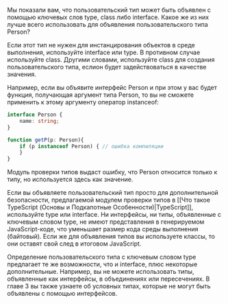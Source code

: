 

Мы показали вам, что пользовательский тип может быть объявлен с помощью ключевых слов type, class либо interface. Какое же из них лучше всего использовать для объявления пользовательского типа Person? 

Если этот тип не нужен для инстанцирования объектов в среде выполнения, используйте interface или type. В противном случае используйте class. Другими словами, используйте class для создания пользовательского типа, еслион будет задействоваться в качестве значения.

Например, если вы объявите интерфейс Person и при этом у вас будет функция, получающая аргумент типа Person, то вы не сможете применить к этому аргументу оператор instanceof:

```TypeScript
interface Person {
	name: string;
}

function getP(p: Person){
	if (p instanceof Person) { // ошибка компиляции
	}
}
```

Модуль проверки типов выдаст ошибку, что Person относится только к типу, но используется здесь как значение.

Если вы объявляете пользовательский тип просто для дополнительной безопасности, предлагаемой модулем проверки типов в [[Что такое TypeScript (Основы и Подкапотные Особенности)|TypeScript]], используйте type или interface. Ни интерфейсы, ни типы, объявленные с ключевым словом type, не имеют представления в генерируемом JavaScript-коде, что уменьшает размер кода среды выполнения (байтовый). Если же для объявления типов вы используете классы, то они оставят свой след в итоговом JavaScript.

Определение пользовательского типа с ключевым словом type предлагает те же возможности, что и interface, плюс некоторые дополнительные. Например, вы не можете использовать типы, объявленные как интерфейсы, в объединениях или пересечениях. В главе 3 вы также узнаете об условных типах, которые не могут быть объявлены с помощью интерфейсов.
